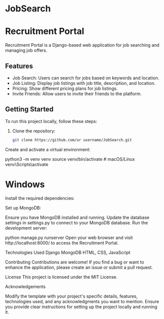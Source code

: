 # JobSearch
# Recruitment Portal

Recruitment Portal is a Django-based web application for job searching and managing job offers.

## Features

- Job Search: Users can search for jobs based on keywords and location.
- Job Listing: Display job listings with job title, description, and location.
- Pricing: Show different pricing plans for job listings.
- Invite Friends: Allow users to invite their friends to the platform.

## Getting Started

To run this project locally, follow these steps:

1. Clone the repository:

   ```bash
   git clone https://github.com/ur username/JobSearch.git

Create and activate a virtual environment:

python3 -m venv venv
source venv/bin/activate  # macOS/Linux
venv\Scripts\activate    
# Windows
Install the required dependencies:

Set up MongoDB:

Ensure you have MongoDB installed and running.
Update the database settings in settings.py to connect to your MongoDB database.
Run the development server:

python manage.py runserver
Open your web browser and visit http://localhost:8000/ to access the Recruitment Portal.

Technologies Used
Django
MongoDB
HTML, CSS, JavaScript

Contributing
Contributions are welcome! If you find a bug or want to enhance the application, please create an issue or submit a pull request.

License
This project is licensed under the MIT License.

Acknowledgements

Modify the template with your project's specific details, features, technologies used, and any acknowledgments you want to mention. Ensure you provide clear instructions for setting up the project locally and running it.
